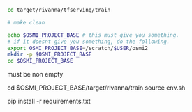 

```bash
cd target/rivanna/tfserving/train

# make clean

```

```bash
echo $OSMI_PROJECT_BASE # this must give you something.
# if it doesnt give you something, do the following.
export OSMI_PROJECT_BASE=/scratch/$USER/osmi2
mkdir -p $OSMI_PROJECT_BASE
cd $OSMI_PROJECT_BASE
```

must be non empty


cd $OSMI_PROJECT_BASE/target/rivanna/train
source env.sh

pip install -r requirements.txt
